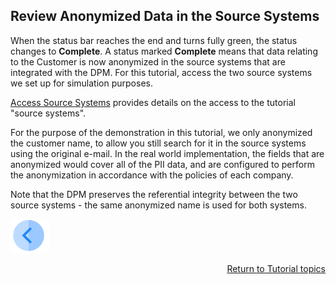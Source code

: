 ## Review Anonymized Data in the Source Systems

When the status bar reaches the end and turns fully green, the status changes to **Complete**. A status marked **Complete** means that data relating to the Customer is now anonymized in the source systems that are integrated with the DPM. For this tutorial, access the two source systems we set up for simulation purposes. 

[Access Source Systems](../00_Setup/00_Access_Source_Systems.md) provides details on the access to the tutorial "source systems".

For the purpose of the demonstration in this tutorial, we only anonymized the customer name, to allow you still search for it in the source systems using the original e-mail. In the real world implementation, the fields that are anonymized would cover all of the PII data, and are configured to perform the anonymization in accordance with the policies of each company.   

Note that the DPM preserves the referential integrity between the two source systems - the same anonymized name is used for both systems. 

[![Previous](../images/Previous.png)]( 03_05_Anonymize_Ensure_Marked_Complete.md)[<p align="right"> Return to Tutorial topics</p>](../DPM_Application_Tutorial.md#data-subject-requests)
